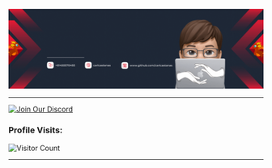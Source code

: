 [![@carlcastanas](https://raw.githubusercontent.com/carlcastanas/carlcastanas/main/assets/1.gif)](https://facebook.com/carlcastanas)

---

[![Join Our Discord](https://discordapp.com/api/guilds/890526319790669895/widget.png?style=banner2)](https://discord.gg/ZYfWTSusXG)






### Profile Visits:

![Visitor Count](https://profile-counter.glitch.me/{carlcastanas}/count.svg)

---

[//]: <> (Credits: carlcastanas)  
[//]: <> (Last edited on: 01/12/23)
